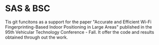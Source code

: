 # SAS & BSC
Tis git funcitons as a support for the paper "Accurate and Efficient Wi-Fi Fingerprinting-Based
Indoor Positioning in Large Areas" published in the 95th Vehicular Technology Conference - Fall.
It offer the code and results obtained through out the work.
